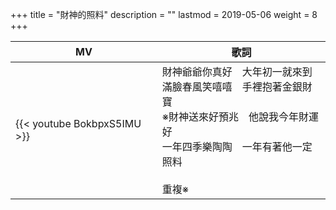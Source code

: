+++
title = "財神的照料"
description = ""
lastmod = 2019-05-06
weight = 8
+++

MV  | 歌詞  
--------------|-------
{{< youtube BokbpxS5IMU >}}|財神爺爺你真好　大年初一就來到<br/>滿臉春風笑嘻嘻　手裡抱著金銀財寶<br/>※財神送來好預兆　他說我今年財運好<br/>一年四季樂陶陶　一年有著他一定照料<br/><br/>重複※